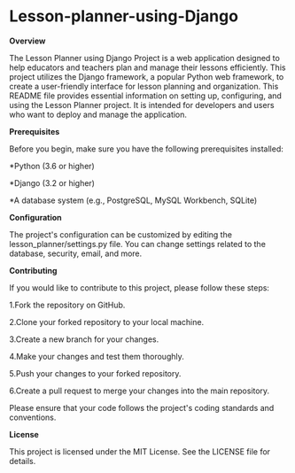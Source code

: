 # Lesson-planner-using-Django
**Overview**

The Lesson Planner using Django Project is a web application designed to help educators and teachers plan and manage their lessons efficiently. This project utilizes the Django framework, a popular Python web framework, to create a user-friendly interface for lesson planning and organization.
This README file provides essential information on setting up, configuring, and using the Lesson Planner project. It is intended for developers and users who want to deploy and manage the application.


**Prerequisites**

Before you begin, make sure you have the following prerequisites installed:

*Python (3.6 or higher)

*Django (3.2 or higher)

*A database system (e.g., PostgreSQL, MySQL Workbench, SQLite)


**Configuration**

The project's configuration can be customized by editing the lesson_planner/settings.py file. You can change settings related to the database, security, email, and more.



**Contributing**

If you would like to contribute to this project, please follow these steps:

1.Fork the repository on GitHub.

2.Clone your forked repository to your local machine.

3.Create a new branch for your changes.

4.Make your changes and test them thoroughly.

5.Push your changes to your forked repository.

6.Create a pull request to merge your changes into the main repository.

Please ensure that your code follows the project's coding standards and conventions.









**License**

This project is licensed under the MIT License. See the LICENSE file for details.





